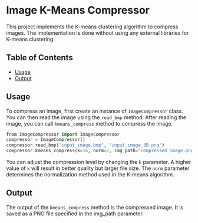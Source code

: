 # Image K-Means Compressor

This project implements the K-means clustering algorithm to compress images. The implementation is done without using any external libraries for K-means clustering.

## Table of Contents
- [Usage](#usage)
- [Output](#outputn)


## Usage
To compress an image, first create an instance of `ImageCompressor` class. You can then read the image using the `read_bmp` method. After reading the image, you can call `kmeans_compress` method to compress the image.
```python
from ImageCompressor import ImageCompressor
compressor = ImageCompressor()
compressor.read_bmp("input_image.bmp", "input_image_3D.png")
compressor.kmeans_compress(k=16, norm=2, img_path="compressed_image.png")
```

You can adjust the compression level by changing the `k` parameter. A higher value of `k` will result in better quality but larger file size. The `norm` parameter determines the normalization method used in the K-means algorithm.

## Output
The output of the `kmeans_compress` method is the compressed image. It is saved as a PNG file specified in the img_path parameter.

